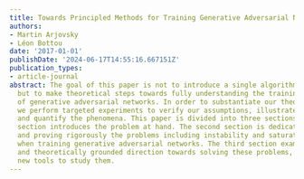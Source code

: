 ```yaml
---
title: Towards Principled Methods for Training Generative Adversarial Networks
authors:
- Martin Arjovsky
- Léon Bottou
date: '2017-01-01'
publishDate: '2024-06-17T14:55:16.667151Z'
publication_types:
- article-journal
abstract: The goal of this paper is not to introduce a single algorithm or method,
  but to make theoretical steps towards fully understanding the training dynamics
  of generative adversarial networks. In order to substantiate our theoretical analysis,
  we perform targeted experiments to verify our assumptions, illustrate our claims,
  and quantify the phenomena. This paper is divided into three sections. The first
  section introduces the problem at hand. The second section is dedicated to studying
  and proving rigorously the problems including instability and saturation that arize
  when training generative adversarial networks. The third section examines a practical
  and theoretically grounded direction towards solving these problems, while introducing
  new tools to study them.
---
```

